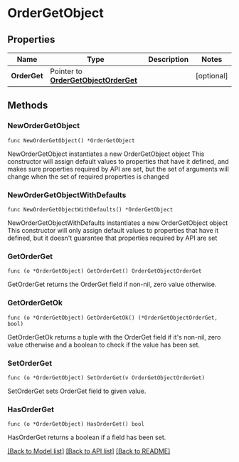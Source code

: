 # OrderGetObject

## Properties

Name | Type | Description | Notes
------------ | ------------- | ------------- | -------------
**OrderGet** | Pointer to [**OrderGetObjectOrderGet**](OrderGetObjectOrderGet.md) |  | [optional] 

## Methods

### NewOrderGetObject

`func NewOrderGetObject() *OrderGetObject`

NewOrderGetObject instantiates a new OrderGetObject object
This constructor will assign default values to properties that have it defined,
and makes sure properties required by API are set, but the set of arguments
will change when the set of required properties is changed

### NewOrderGetObjectWithDefaults

`func NewOrderGetObjectWithDefaults() *OrderGetObject`

NewOrderGetObjectWithDefaults instantiates a new OrderGetObject object
This constructor will only assign default values to properties that have it defined,
but it doesn't guarantee that properties required by API are set

### GetOrderGet

`func (o *OrderGetObject) GetOrderGet() OrderGetObjectOrderGet`

GetOrderGet returns the OrderGet field if non-nil, zero value otherwise.

### GetOrderGetOk

`func (o *OrderGetObject) GetOrderGetOk() (*OrderGetObjectOrderGet, bool)`

GetOrderGetOk returns a tuple with the OrderGet field if it's non-nil, zero value otherwise
and a boolean to check if the value has been set.

### SetOrderGet

`func (o *OrderGetObject) SetOrderGet(v OrderGetObjectOrderGet)`

SetOrderGet sets OrderGet field to given value.

### HasOrderGet

`func (o *OrderGetObject) HasOrderGet() bool`

HasOrderGet returns a boolean if a field has been set.


[[Back to Model list]](../README.md#documentation-for-models) [[Back to API list]](../README.md#documentation-for-api-endpoints) [[Back to README]](../README.md)


